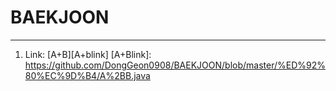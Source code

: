 # BAEKJOON

<hr/>

1. Link: [A+B][A+blink]
[A+Blink]: https://github.com/DongGeon0908/BAEKJOON/blob/master/%ED%92%80%EC%9D%B4/A%2BB.java
